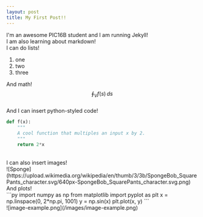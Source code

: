 ```yaml
---
layout: post
title: My First Post!! 
---
```

I'm an awesome PIC16B student and I am running Jekyll!
<br>
I am also learning about markdown!
<br>
I can do lists!
1. one
2. two
3. three

And math!
<br>
$$\oint_V f(s) \,ds$$
<br>
And I can insert python-styled code!
```py
def f(x):
    """
    A cool function that multiples an input x by 2. 
    """
    return 2*x
```
<br>
I can also insert images!
<br>
![Sponge](https://upload.wikimedia.org/wikipedia/en/thumb/3/3b/SpongeBob_SquarePants_character.svg/640px-SpongeBob_SquarePants_character.svg.png)
<br>
And plots!
<br>
```py
import numpy as np
from matplotlib import pyplot as plt
x = np.linspace(0, 2*np.pi, 1001)
y = np.sin(x)
plt.plot(x, y)
```
<br>
![image-example.png](/images/image-example.png)